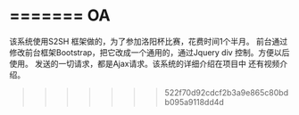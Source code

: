 =======
OA
==

该系统使用S2SH 框架做的，为了参加洛阳杯比赛，花费时间1个半月。 前台通过修改前台框架Bootstrap，把它改成一个通用的，通过Jquery div 控制。方便以后使用。 发送的一切请求，都是Ajax请求。该系统的详细介绍在项目中 还有视频介绍。
>>>>>>> 522f70d92cdcf2b3a9e865c80bdb095a9118dd4d
